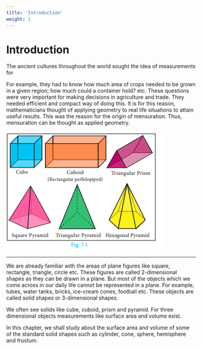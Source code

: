 ```yaml
---
title: 'Introduction'
weight: 1
---
```



# Introduction

The ancient cultures throughout the world sought the idea of measurements for 
<!-- satisfying their daily needs. <img src="img2.png" alt="pappus" style="float:right; margin-right:10px;" height=350px; width=400px;/> -->

For 
example, they had to know how 
much area of crops needed to be 
grown in a given region; how 
much could a container hold? 
etc. These questions were very 
important for making decisions 
in agriculture and trade. They 
needed efficient and compact 
way of doing this. It is for this 
reason, mathematicians thought 
of applying geometry to real life 
situations to attain useful results. 
This was the reason for the origin 
of mensuration. Thus, mensuration can be thought as applied geometry.

![Figure with 50%](img2.png "w-50 float-end")

---


We are already familiar with the areas of plane figures like square, rectangle, triangle, 
circle etc. These figures are called 2-dimensional shapes as they can be drawn in a plane. 
But most of the objects which we come across in our daily life cannot be represented in a 
plane. For example, tubes, water tanks, bricks, ice-cream cones, football etc. These objects 
are called solid shapes or 3-dimensional shapes.

We often see solids like cube, cuboid, prism and pyramid. For three dimensional 
objects measurements like surface area and volume exist.

In this chapter, we shall study about the surface area and volume 
of some of the standard solid shapes such as cylinder, cone, sphere, 
hemisphere and frustum.